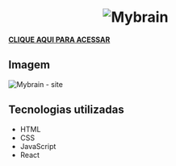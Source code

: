 ## <h1 align='center'>![Mybrain](https://user-images.githubusercontent.com/96196591/223875062-17640476-d109-44e7-a750-77cc0c4329a4.svg)
</h1>

**<a href='https://gablucas.github.io/mybrain-todolist-react/'>CLIQUE AQUI PARA ACESSAR</a>**

## Imagem
![Mybrain - site](https://user-images.githubusercontent.com/96196591/223875728-b80ba7f9-b311-4f04-8646-30536187be89.jpg)

## Tecnologias utilizadas
- HTML
- CSS
- JavaScript
- React
